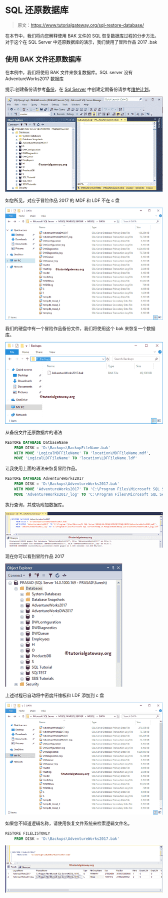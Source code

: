 # SQL 还原数据库

> 原文：<https://www.tutorialgateway.org/sql-restore-database/>

在本节中，我们将向您解释使用 BAK 文件的 SQL 恢复数据库过程的分步方法。对于这个在 SQL Server 中还原数据库的演示，我们使用了冒险作品 2017 .bak

## 使用 BAK 文件还原数据库

在本例中，我们将使用 BAK 文件来恢复数据库。SQL server 没有 AdventureWorks2017 数据库

提示:创建备份请参考[备份](https://www.tutorialgateway.org/backup-sql-database/)，在 [Sql Server](https://www.tutorialgateway.org/sql/) 中创建定期备份请参考[维护计划](https://www.tutorialgateway.org/sql-maintenance-plan/)。

![SQL Restore Database 1](img/9c6e2876b700767ef4b4d38246e1a37e.png)

如您所见，对应于冒险作品 2017 的 MDF 和 LDF 不在 c 盘

![SQL Restore Database 2](img/155c5a4752daa06c8f09ea1c19c1466a.png)

我们的硬盘中有一个冒险作品备份文件，我们将使用这个 bak 来恢复一个数据库。

![SQL Restore Database 3](img/7bd597e1e533fd29685245fdcbc186e1.png)

从备份文件还原数据库的语法

```sql
RESTORE DATABASE DatbaseName
	FROM DISK = 'D:\Backups\BackupFileName.bak'
	WITH MOVE 'LogicalMDFFileName' TO 'location\MDFFileName.mdf',
	MOVE 'LogicalLDFFileName' TO 'location\LDFFileName.ldf'
```

让我使用上面的语法来恢复冒险作品。

```sql
RESTORE DATABASE AdventureWorks2017
	FROM DISK = 'D:\Backups\AdventureWorks2017.bak'
	WITH MOVE 'AdventureWorks2017' TO 'C:\Program Files\Microsoft SQL Server\MSSQL14.MSSQL Server\MSSQL\DATA\AdventureWorks2017.mdf',
	MOVE 'AdventureWorks2017_log' TO 'C:\Program Files\Microsoft SQL Server\MSSQL14.MSSQL Server\MSSQL\DATA\AdventureWorks2017_log.ldf'
```

执行查询，并成功附加数据库。

![SQL Restore Database 5](img/30ac58b9b7ba9a1612a1f7cdecc2e940.png)

现在你可以看到冒险作品 2017

![SQL Restore Database 6](img/256fea32def8008721f0ec2b4828e408.png)

上述过程已自动将中密度纤维板和 LDF 添加到 c 盘

![SQL Restore Database 7](img/8b0fa59248c3d57d7ce4186ef8464c54.png)

如果您不知道逻辑名称，请使用恢复文件系统来检索逻辑文件名。

```sql
RESTORE FILELISTONLY 
	FROM DISK = 'D:\Backups\AdventureWorks2017.bak'
```

![SQL Restore Database 8](img/759558ace17da561984d1bec51fba1db.png)